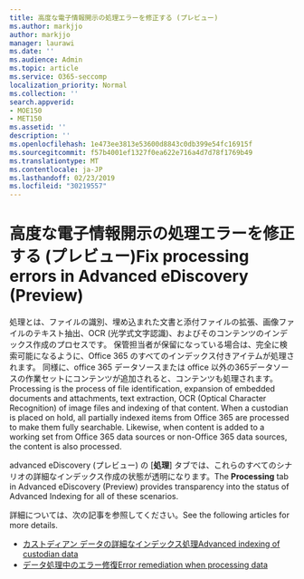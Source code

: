 ```yaml
---
title: 高度な電子情報開示の処理エラーを修正する (プレビュー)
ms.author: markjjo
author: markjjo
manager: laurawi
ms.date: ''
ms.audience: Admin
ms.topic: article
ms.service: O365-seccomp
localization_priority: Normal
ms.collection: ''
search.appverid:
- MOE150
- MET150
ms.assetid: ''
description: ''
ms.openlocfilehash: 1e473ee3813e53600d8843c0db399e54fc16915f
ms.sourcegitcommit: f57b4001ef1327f0ea622e716a4d7d78f1769b49
ms.translationtype: MT
ms.contentlocale: ja-JP
ms.lasthandoff: 02/23/2019
ms.locfileid: "30219557"
---
```

# <a name="fix-processing-errors-in-advanced-ediscovery-preview"></a><span data-ttu-id="a8ca0-102">高度な電子情報開示の処理エラーを修正する (プレビュー)</span><span class="sxs-lookup"><span data-stu-id="a8ca0-102">Fix processing errors in Advanced eDiscovery (Preview)</span></span>

<span data-ttu-id="a8ca0-p101">処理とは、ファイルの識別、埋め込まれた文書と添付ファイルの拡張、画像ファイルのテキスト抽出、OCR (光学式文字認識)、およびそのコンテンツのインデックス作成のプロセスです。 保管担当者が保留になっている場合は、完全に検索可能になるように、Office 365 のすべてのインデックス付きアイテムが処理されます。 同様に、office 365 データソースまたは office 以外の365データソースの作業セットにコンテンツが追加されると、コンテンツも処理されます。</span><span class="sxs-lookup"><span data-stu-id="a8ca0-p101">Processing is the process of file identification, expansion of embedded documents and attachments, text extraction, OCR (Optical Character Recognition) of image files and indexing of that content.  When a custodian is placed on hold, all partially indexed items from Office 365 are processed to make them fully searchable.  Likewise, when content is added to a working set from Office 365 data sources or non-Office 365 data sources, the content is also processed.</span></span>

<span data-ttu-id="a8ca0-106">advanced eDiscovery (プレビュー) の [**処理**] タブでは、これらのすべてのシナリオの詳細なインデックス作成の状態が透明になります。</span><span class="sxs-lookup"><span data-stu-id="a8ca0-106">The **Processing** tab in Advanced eDiscovery (Preview) provides transparency into the status of Advanced Indexing for all of these scenarios.</span></span>

<span data-ttu-id="a8ca0-107">詳細については、次の記事を参照してください。</span><span class="sxs-lookup"><span data-stu-id="a8ca0-107">See the following articles for more details.</span></span>

- [<span data-ttu-id="a8ca0-108">カストディアン データの詳細なインデックス処理</span><span class="sxs-lookup"><span data-stu-id="a8ca0-108">Advanced indexing of custodian data</span></span>](indexing-custodian-data.md)
- [<span data-ttu-id="a8ca0-109">データ処理中のエラー修復</span><span class="sxs-lookup"><span data-stu-id="a8ca0-109">Error remediation when processing data</span></span>](error-remediation.md)

